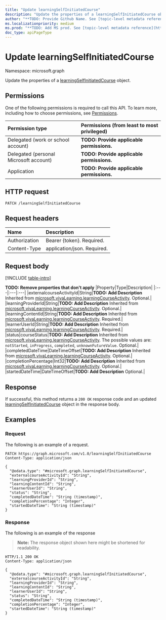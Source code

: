 ```yaml
---
title: "Update learningSelfInitiatedCourse"
description: "Update the properties of a learningSelfInitiatedCourse object."
author: "**TODO: Provide Github Name. See [topic-level metadata reference](https://aka.ms/msgo?pagePath=Document-APIs/Guidelines/Metadata)**"
ms.localizationpriority: medium
ms.prod: "**TODO: Add MS prod. See [topic-level metadata reference](https://aka.ms/msgo?pagePath=Document-APIs/Guidelines/Metadata)**"
doc_type: apiPageType
---
```


# Update learningSelfInitiatedCourse
Namespace: microsoft.graph



Update the properties of a [learningSelfInitiatedCourse](../resources/learningselfinitiatedcourse.md) object.

## Permissions
One of the following permissions is required to call this API. To learn more, including how to choose permissions, see [Permissions](/graph/permissions-reference).

|Permission type|Permissions (from least to most privileged)|
|:---|:---|
|Delegated (work or school account)|**TODO: Provide applicable permissions.**|
|Delegated (personal Microsoft account)|**TODO: Provide applicable permissions.**|
|Application|**TODO: Provide applicable permissions.**|

## HTTP request

<!-- {
  "blockType": "ignored"
}
-->
``` http
PATCH /learningSelfInitiatedCourse
```

## Request headers
|Name|Description|
|:---|:---|
|Authorization|Bearer {token}. Required.|
|Content-Type|application/json. Required.|

## Request body
[!INCLUDE [table-intro](../../includes/update-property-table-intro.md)]


**TODO: Remove properties that don't apply**
|Property|Type|Description|
|:---|:---|:---|
|externalcourseActivityId|String|**TODO: Add Description** Inherited from [microsoft.vivaLearning.learningCourseActivity](../resources/learningcourseactivity.md). Optional.|
|learningProviderId|String|**TODO: Add Description** Inherited from [microsoft.vivaLearning.learningCourseActivity](../resources/learningcourseactivity.md). Optional.|
|learningContentId|String|**TODO: Add Description** Inherited from [microsoft.vivaLearning.learningCourseActivity](../resources/learningcourseactivity.md). Required.|
|learnerUserId|String|**TODO: Add Description** Inherited from [microsoft.vivaLearning.learningCourseActivity](../resources/learningcourseactivity.md). Required.|
|status|courseStatus|**TODO: Add Description** Inherited from [microsoft.vivaLearning.learningCourseActivity](../resources/learningcourseactivity.md). The possible values are: `notStarted`, `inProgress`, `completed`, `unknownFutureValue`. Optional.|
|completedDateTime|DateTimeOffset|**TODO: Add Description** Inherited from [microsoft.vivaLearning.learningCourseActivity](../resources/learningcourseactivity.md). Optional.|
|completionPercentage|Int32|**TODO: Add Description** Inherited from [microsoft.vivaLearning.learningCourseActivity](../resources/learningcourseactivity.md). Optional.|
|startedDateTime|DateTimeOffset|**TODO: Add Description** Optional.|



## Response

If successful, this method returns a `200 OK` response code and an updated [learningSelfInitiatedCourse](../resources/learningselfinitiatedcourse.md) object in the response body.

## Examples

### Request
The following is an example of a request.
<!-- {
  "blockType": "request",
  "name": "update_learningselfinitiatedcourse"
}
-->
``` http
PATCH https://graph.microsoft.com/v1.0/learningSelfInitiatedCourse
Content-Type: application/json

{
  "@odata.type": "#microsoft.graph.learningSelfInitiatedCourse",
  "externalcourseActivityId": "String",
  "learningProviderId": "String",
  "learningContentId": "String",
  "learnerUserId": "String",
  "status": "String",
  "completedDateTime": "String (timestamp)",
  "completionPercentage": "Integer",
  "startedDateTime": "String (timestamp)"
}
```


### Response
The following is an example of the response
>**Note:** The response object shown here might be shortened for readability.
<!-- {
  "blockType": "response",
  "truncated": true
}
-->
``` http
HTTP/1.1 200 OK
Content-Type: application/json

{
  "@odata.type": "#microsoft.graph.learningSelfInitiatedCourse",
  "externalcourseActivityId": "String",
  "learningProviderId": "String",
  "learningContentId": "String",
  "learnerUserId": "String",
  "status": "String",
  "completedDateTime": "String (timestamp)",
  "completionPercentage": "Integer",
  "startedDateTime": "String (timestamp)"
}
```

